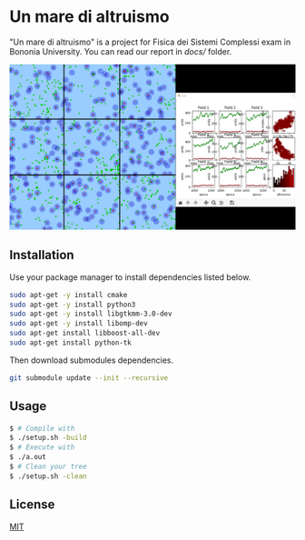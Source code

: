 # Un mare di altruismo

"Un mare di altruismo" is a project for Fisica dei Sistemi Complessi exam in Bononia University. You can read our report in *docs/* folder.

![Execution](/docs/FSC.png?raw=true "Execution")

## Installation

Use your package manager to install dependencies listed below.

```bash
sudo apt-get -y install cmake
sudo apt-get -y install python3
sudo apt-get -y install libgtkmm-3.0-dev
sudo apt-get -y install libomp-dev
sudo apt-get install libboost-all-dev
sudo apt-get install python-tk
```

Then download submodules dependencies.

```bash
git submodule update --init --recursive
```

## Usage

```bash
$ # Compile with
$ ./setup.sh -build 
$ # Execute with
$ ./a.out
$ # Clean your tree
$ ./setup.sh -clean
```
## License
[MIT](https://choosealicense.com/licenses/mit/)